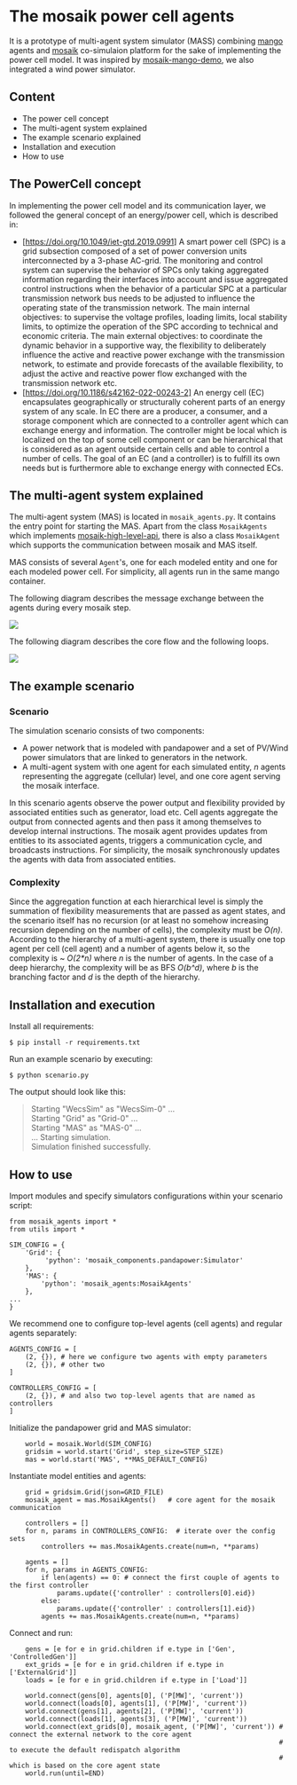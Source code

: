 # The mosaik power cell agents

It is a prototype of multi-agent system simulator (MASS) combining [mango](https://mango-agents.readthedocs.io/en/latest/) agents and [mosaik](https://mosaik.readthedocs.io/en/latest/) co-simulaion platform for the sake of implementing the power cell model. It was inspired by [mosaik-mango-demo](https://gitlab.com/mosaik/examples/mosaik-mango-demo), we also integrated a wind power simulator.

## Content

* The power cell concept
* The multi-agent system explained
* The example scenario explained
* Installation and execution
* How to use


## The PowerCell concept

In implementing the power cell model and its communication layer, we followed the general concept of an energy/power cell, which is described in:
* [https://doi.org/10.1049/iet-gtd.2019.0991] A smart power cell (SPC) is a grid subsection composed of a set of power conversion units interconnected by a 3-phase AC-grid. The monitoring and control system can supervise the behavior of SPCs only taking aggregated information regarding their interfaces into account and issue aggregated control instructions when the behavior of a particular SPC at a particular transmission network bus needs to be adjusted to influence the operating state of the transmission network.
The main internal objectives: to supervise the voltage profiles, loading limits, local stability limits, to optimize the operation of the SPC according to technical and economic criteria.
The main external objectives: to coordinate the dynamic behavior in a supportive way, the flexibility to deliberately influence the active and reactive power exchange with the transmission network, to estimate and provide forecasts of the available flexibility, to adjust the active and reactive power flow exchanged with the transmission network etc.
* [https://doi.org/10.1186/s42162-022-00243-2] An energy cell (EC) encapsulates geographically or structurally coherent parts of an energy system of any scale. In EC there are a producer, a consumer, and a storage component which are connected to a controller agent which can exchange energy and information. The controller might be local which is localized on the top of some cell component or can be hierarchical that is considered as an agent outside certain cells and able to control a number of cells. The goal of an EC (and a controller) is to fulfill its own needs but is furthermore able to exchange energy with connected ECs.

## The multi-agent system explained

The multi-agent system (MAS) is located in `mosaik_agents.py`. It contains the entry point for starting the MAS. Apart from the class `MosaikAgents` which implements [mosaik-high-level-api](https://mosaik.readthedocs.io/en/latest/mosaik-api/high-level.html), there is also a class `MosaikAgent` which supports the communication between mosaik and MAS itself.

MAS consists of several `Agent`'s, one for each modeled entity and one for each modeled power cell. For simplicity, all agents run in the same mango container. 

The following diagram describes the message exchange between the agents during every mosaik step.

![](misc/mas.msg.drawio.png)

The following diagram describes the core flow and the following loops.

![](misc/mas.flow.drawio.png)

## The example scenario

### Scenario

The simulation scenario consists of two components:

* A power network that is modeled with pandapower and a set of PV/Wind power simulators that are linked to generators in the network. 
* A multi-agent system with one agent for each simulated entity, *n* agents representing the aggregate (cellular) level, and one core agent serving the mosaik interface.

In this scenario agents observe the power output and flexibility provided by associated entities such as generator, load etc. Cell agents aggregate the output from connected agents and then pass it among themselves to develop internal instructions. The mosaik agent provides updates from entities to its associated agents, triggers a communication cycle, and broadcasts instructions. For simplicity, the mosaik synchronously updates the agents with data from associated entities.

### Complexity

Since the aggregation function at each hierarchical level is simply the summation of flexibility measurements that are passed as agent states, and the scenario itself has no recursion (or at least no somehow increasing recursion depending on the number of cells), the complexity must be *O(n)*. According to the hierarchy of a multi-agent system, there is usually one top agent per cell (cell agent) and a number of agents below it, so the complexity is ~ *O(2\*n)* where *n* is the number of agents. In the case of a deep hierarchy, the complexity will be as BFS *O(b^d)*, where *b* is the branching factor and *d* is the depth of the hierarchy.

## Installation and execution

Install all requirements:

`$ pip install -r requirements.txt`

Run an example scenario by executing:

`$ python scenario.py`

The output should look like this:
>Starting "WecsSim" as "WecsSim-0" ...  
Starting "Grid" as "Grid-0" ...  
Starting "MAS" as "MAS-0" ...  
...
Starting simulation.  
Simulation finished successfully.  

## How to use

Import modules and specify simulators configurations within your scenario script:
```
from mosaik_agents import *
from utils import *

SIM_CONFIG = {
    'Grid': {
         'python': 'mosaik_components.pandapower:Simulator'
    },
    'MAS': {
        'python': 'mosaik_agents:MosaikAgents'
    },
...
}
```

We recommend one to configure top-level agents (cell agents) and regular agents separately:
```
AGENTS_CONFIG = [
    (2, {}), # here we configure two agents with empty parameters
    (2, {}), # other two
]

CONTROLLERS_CONFIG = [
    (2, {}), # and also two top-level agents that are named as controllers
]
```

Initialize the pandapower grid and MAS simulator:
```
    world = mosaik.World(SIM_CONFIG)
    gridsim = world.start('Grid', step_size=STEP_SIZE)
    mas = world.start('MAS', **MAS_DEFAULT_CONFIG)
```

Instantiate model entities and agents:
```
    grid = gridsim.Grid(json=GRID_FILE)
    mosaik_agent = mas.MosaikAgents()   # core agent for the mosaik communication 

    controllers = []
    for n, params in CONTROLLERS_CONFIG:  # iterate over the config sets
        controllers += mas.MosaikAgents.create(num=n, **params)

    agents = []
    for n, params in AGENTS_CONFIG:
        if len(agents) == 0: # connect the first couple of agents to the first controller
            params.update({'controller' : controllers[0].eid})
        else:
            params.update({'controller' : controllers[1].eid})
        agents += mas.MosaikAgents.create(num=n, **params)
```

Connect and run:
```
    gens = [e for e in grid.children if e.type in ['Gen', 'ControlledGen']]
    ext_grids = [e for e in grid.children if e.type in ['ExternalGrid']]
    loads = [e for e in grid.children if e.type in ['Load']]

    world.connect(gens[0], agents[0], ('P[MW]', 'current'))
    world.connect(loads[0], agents[1], ('P[MW]', 'current'))
    world.connect(gens[1], agents[2], ('P[MW]', 'current'))
    world.connect(loads[1], agents[3], ('P[MW]', 'current'))
    world.connect(ext_grids[0], mosaik_agent, ('P[MW]', 'current')) # connect the external network to the core agent
                                                                    # to execute the default redispatch algorithm
                                                                    # which is based on the core agent state
    world.run(until=END)
```

